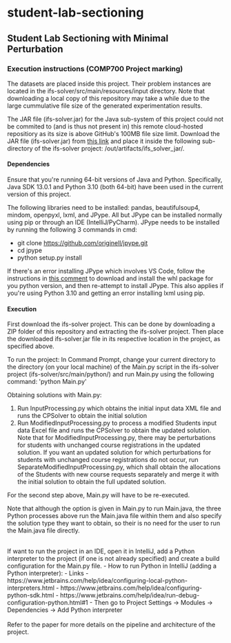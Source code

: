 # student-lab-sectioning
## Student Lab Sectioning with Minimal Perturbation

### Execution instructions (COMP700 Project marking)

The datasets are placed inside this project. Their problem instances are located in the ifs-solver/src/main/resources/input directory. Note that downloading a local copy of this repository may take a while due to the large cummulative file size of the generated experimentation results.

The JAR file (ifs-solver.jar) for the Java sub-system of this project could not be commited to (and is thus not present in) this remote cloud-hosted repositiory as its size is above GitHub's 100MB file size limit.
Download the JAR file (ifs-solver.jar) from [this link](https://drive.google.com/drive/folders/1AWqlMftnSjfEWUG8ZbypLO7Ou7nbc0Yo?usp=sharing) and place it inside the following sub-directory of the ifs-solver project: /out/artifacts/ifs_solver_jar/.


#### Dependencies
Ensure that you're running 64-bit versions of Java and Python.
Specifically, Java SDK 13.0.1 and Python 3.10 (both 64-bit) have been used in the current version of this project.

The following libraries need to be installed: pandas, beautifulsoup4, mindom, openpyxl, lxml, and JPype. All but JPype can be installed normally using pip or through an IDE (IntelliJ/PyCharm).
JPype needs to be installed by running the following 3 commands in cmd:
- git clone https://github.com/originell/jpype.git
-  cd jpype
-  python setup.py install

If there's an error installing JPype which involves VS Code, follow the instructions in [this comment](https://github.com/sammchardy/python-binance/issues/148#issuecomment-374853521) to download and install the whl package for you python version, and then re-attempt to install JPype. This also applies if you're using Python 3.10 and getting an error installing lxml using pip.


#### Execution
First download the ifs-solver project. This can be done by downloading a ZIP folder of this repository and extracting the ifs-solver project. 
Then place the downloaded ifs-solver.jar file in its respective location in the project, as specified above.

To run the project: In Command Prompt, change your current directory to the directory (on your local machine) of the Main.py script in the ifs-solver project (ifs-solver/src/main/python/)
and run Main.py using the following command: 'python Main.py'


Obtaining solutions with Main.py:

1. Run InputProcessing.py which obtains the initial input data XML file and runs the CPSolver to obtain the initial solution
2. Run ModifiedInputProcessing.py to process a modified Students input data Excel file and runs the CPSolver to obtain the updated solution. 
Note that for ModifiedInputProcessing.py, there may be perturbations for students with unchanged course registrations in the updated solution. 
If you want an updated solution for which perturbations for students with unchanged course registrations do not occur, run SeparateModifiedInputProcessing.py, 
which shall obtain the allocations of the Students with new course requests separately and merge it with the initial solution to obtain the full updated solution.

For the second step above, Main.py will have to be re-executed.


Note that although the option is given in Main.py to run Main.java, the three Python processes above run the Main.java file within them and also specify the solution type 
they want to obtain, so their is no need for the user to run the Main.java file directly. 
 

<br>
If want to run the project in an IDE, open it in IntelliJ, add a Python interpreter to the project (if one is not already specified) and create a build configuration for the Main.py file. 
- How to run Python in IntelliJ (adding a Python interpreter):
    - Links
        - https://www.jetbrains.com/help/idea/configuring-local-python-interpreters.html
        - https://www.jetbrains.com/help/idea/configuring-python-sdk.html
        - https://www.jetbrains.com/help/idea/run-debug-configuration-python.html#1
    - Then go to Project Settings -> Modules -> Dependencies -> Add Python interpreter


<br>
<br>
Refer to the paper for more details on the pipeline and architecture of the project.


